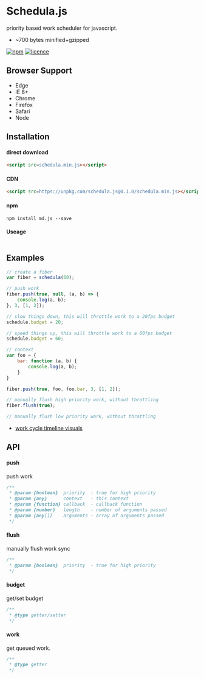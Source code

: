 # Schedula.js 

priority based work scheduler for javascript.

- ~700 bytes minified+gzipped

[![npm](https://img.shields.io/npm/v/schedula.svg?style=flat)](https://www.npmjs.com/package/schedula) [![licence](https://img.shields.io/badge/licence-MIT-blue.svg?style=flat)](https://github.com/thysultan/schedula.js/blob/master/LICENSE.md)


## Browser Support

* Edge
* IE 8+
* Chrome
* Firefox
* Safari
* Node

## Installation

#### direct download

```html
<script src=schedula.min.js></script>
```

#### CDN

```html
<script src=https://unpkg.com/schedula.js@0.1.0/schedula.min.js></script>
```

#### npm

```
npm install md.js --save
```

#### Useage

```javascript

```

## Examples

```javascript
// create a fiber
var fiber = schedula(60);

// push work
fiber.push(true, null, (a, b) => {
	console.log(a, b);
}, 3, [1, 2]);

// slow things down, this will throttle work to a 20fps budget
schedule.budget = 20;

// speed things up, this will throttle work to a 60fps budget
schedule.budget = 60;

// context
var foo = {
	bar: function (a, b) {
		console.log(a, b);
	}
}

fiber.push(true, foo, foo.bar, 3, [1, 2]);

// manually flush high priority work, without throttling
fiber.flush(true); 

// manually flush low priority work, without throttling
```

- [work cycle timeline visuals](https://rawgit.com/thysultan/schedula.js/master/examples/index.html)

## API

#### push

push work

```javascript
/**
 * @param {boolean}  priority  - true for high priority
 * @param {any}      context   - this context
 * @param {function} callback  - callback function
 * @param {number}   length    - number of arguments passed
 * @param {any[]}    arguments - array of arguments passed
 */
```

#### flush

manually flush work sync

```javascript
/**
 * @param {boolean}  priority  - true for high priority
 */
```

#### budget

get/set budget

```javascript
/**
 * @type getter/setter
 */
```

#### work

get queued work.

```javascript
/**
 * @type getter
 */
```